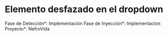 # Elemento desfazado en el dropdown

Fase de Detección*: Implementación
Fase de Inyección*: Implementacion
Proyecto*: NefroVida
